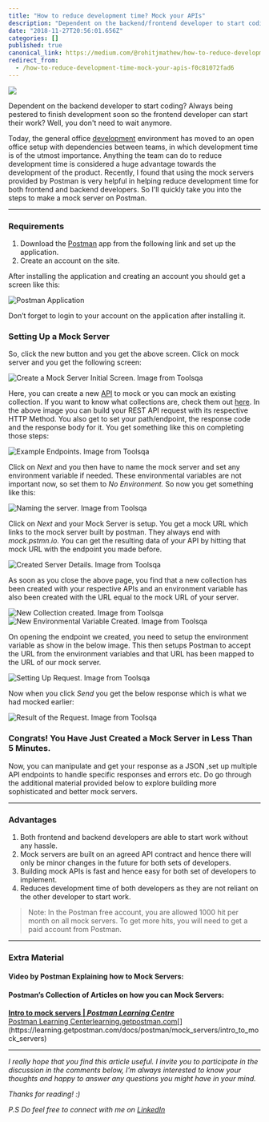 ```yaml
---
title: "How to reduce development time? Mock your APIs"
description: "Dependent on the backend/frontend developer to start coding? Not any more! Learn to mock your APIs and save development time."
date: "2018-11-27T20:56:01.656Z"
categories: []
published: true
canonical_link: https://medium.com/@rohitjmathew/how-to-reduce-development-time-mock-your-apis-f0c81072fad6
redirect_from:
  - /how-to-reduce-development-time-mock-your-apis-f0c81072fad6
---
```


![](./asset-1.jpeg)

Dependent on the backend developer to start coding? Always being pestered to finish development soon so the frontend developer can start their work? Well, you don't need to wait anymore.

Today, the general office [development](https://hackernoon.com/tagged/development) environment has moved to an open office setup with dependencies between teams, in which development time is of the utmost importance. Anything the team can do to reduce development time is considered a huge advantage towards the development of the product. Recently, I found that using the mock servers provided by Postman is very helpful in helping reduce development time for both frontend and backend developers. So I'll quickly take you into the steps to make a mock server on Postman.

---

### Requirements

1.  Download the [Postman](https://www.getpostman.com/) app from the following link and set up the application.
2.  Create an account on the site.

After installing the application and creating an account you should get a screen like this:

![Postman Application](./asset-2.png)

Don’t forget to login to your account on the application after installing it.

### Setting Up a Mock Server

So, click the new button and you get the above screen. Click on mock server and you get the following screen:

![Create a Mock Server Initial Screen. Image from [Toolsqa](http://toolsqa.com/)](./asset-3.jpeg)

Here, you can create a new [API](https://hackernoon.com/tagged/api) to mock or you can mock an existing collection. If you want to know what collections are, check them out [here](https://www.getpostman.com/docs/v6/postman/collections/intro_to_collections). In the above image you can build your REST API request with its respective HTTP Method. You also get to set your path/endpoint, the response code and the response body for it. You get something like this on completing those steps:

![Example Endpoints. Image from [Toolsqa](http://toolsqa.com/)](./asset-4.jpeg)

Click on _Next_ and you then have to name the mock server and set any environment variable if needed. These environmental variables are not important now, so set them to _No Environment._ So now you get something like this:

![Naming the server. Image from [Toolsqa](http://toolsqa.com/)](./asset-5.jpeg)

Click on _Next_ and your Mock Server is setup. You get a mock URL which links to the mock server built by postman. They always end with _mock.pstmn.io_. You can get the resulting data of your API by hitting that mock URL with the endpoint you made before.

![Created Server Details. Image from [Toolsqa](http://toolsqa.com/)](./asset-6.jpeg)

As soon as you close the above page, you find that a new collection has been created with your respective APIs and an environment variable has also been created with the URL equal to the mock URL of your server.

![New Collection created. Image from [Toolsqa](http://toolsqa.com/)](./asset-7.jpeg)![New Environmental Variable Created. Image from [Toolsqa](http://toolsqa.com/)](./asset-8.jpeg)

On opening the endpoint we created, you need to setup the environment variable as show in the below image. This then setups Postman to accept the URL from the environment variables and that URL has been mapped to the URL of our mock server.

![Setting Up Request. Image from [Toolsqa](http://toolsqa.com/)](./asset-9.png)

Now when you click _Send_ you get the below response which is what we had mocked earlier:

![Result of the Request. Image from [Toolsqa](http://toolsqa.com/)](./asset-10.png)

### Congrats! You Have Just Created a Mock Server in Less Than 5 Minutes.



Now, you can manipulate and get your response as a JSON ,set up multiple API endpoints to handle specific responses and errors etc. Do go through the additional material provided below to explore building more sophisticated and better mock servers.

---

### Advantages

1.  Both frontend and backend developers are able to start work without any hassle.
2.  Mock servers are built on an agreed API contract and hence there will only be minor changes in the future for both sets of developers.
3.  Building mock APIs is fast and hence easy for both set of developers to implement.
4.  Reduces development time of both developers as they are not reliant on the other developer to start work.

> Note: In the Postman free account, you are allowed 1000 hit per month on all mock servers. To get more hits, you will need to get a paid account from Postman.

---

### Extra Material

#### Video by Postman Explaining how to Mock Servers:



#### Postman’s Collection of Articles on how you can Mock Servers:

[**Intro to mock servers | _Postman Learning Centre_**  
Postman Learning Centerlearning.getpostman.com](https://learning.getpostman.com/docs/postman/mock_servers/intro_to_mock_servers "https://learning.getpostman.com/docs/postman/mock_servers/intro_to_mock_servers")[](https://learning.getpostman.com/docs/postman/mock_servers/intro_to_mock_servers)

---

_I really hope that you find this article useful. I invite you to participate in the discussion in the comments below, I’m always interested to know your thoughts and happy to answer any questions you might have in your mind._

_Thanks for reading! :)_

_P.S Do feel free to connect with me on_ [_LinkedIn_](https://www.linkedin.com/in/rohitjmathew)
